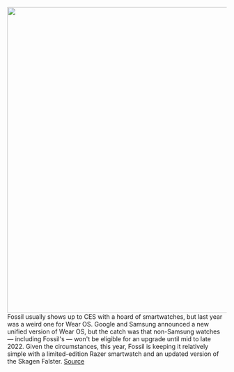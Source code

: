 <img src='https://cdn.vox-cdn.com/thumbor/d5eT5tp4e3aJtEJP9PJOnObCtbY=/0x0:2040x1360/1200x800/filters:focal(877x591:1203x917)/cdn.vox-cdn.com/uploads/chorus_image/image/70350381/vsong_211229_4952_0015_Recovered.0.jpg' width='700px' /><br/>
Fossil usually shows up to CES with a hoard of smartwatches, but last year was a weird one for Wear OS. Google and Samsung announced a new unified version of Wear OS, but the catch was that non-Samsung watches — including Fossil's — won't be eligible for an upgrade until mid to late 2022. Given the circumstances, this year, Fossil is keeping it relatively simple with a limited-edition Razer smartwatch and an updated version of the Skagen Falster.
<a href='https://www.theverge.com/2022/1/5/22864897/fossil-razer-skagen-gen-6-smartwatch-wear-os'> Source <a/>